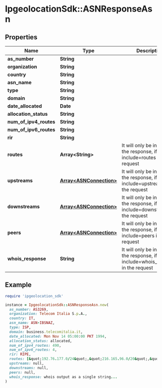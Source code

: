 # IpgeolocationSdk::ASNResponseAsn

## Properties

| Name | Type | Description | Notes |
| ---- | ---- | ----------- | ----- |
| **as_number** | **String** |  | [optional] |
| **organization** | **String** |  | [optional] |
| **country** | **String** |  | [optional] |
| **asn_name** | **String** |  | [optional] |
| **type** | **String** |  | [optional] |
| **domain** | **String** |  | [optional] |
| **date_allocated** | **Date** |  | [optional] |
| **allocation_status** | **String** |  | [optional] |
| **num_of_ipv4_routes** | **String** |  | [optional] |
| **num_of_ipv6_routes** | **String** |  | [optional] |
| **rir** | **String** |  | [optional] |
| **routes** | **Array&lt;String&gt;** | It will only be included in the response, if you set include&#x3D;routes in the request | [optional] |
| **upstreams** | [**Array&lt;ASNConnection&gt;**](ASNConnection.md) | It will only be included in the response, if you set include&#x3D;upstreams in the request | [optional] |
| **downstreams** | [**Array&lt;ASNConnection&gt;**](ASNConnection.md) | It will only be included in the response, if you set include&#x3D;downstreams in the request | [optional] |
| **peers** | [**Array&lt;ASNConnection&gt;**](ASNConnection.md) | It will only be included in the response, if you set include&#x3D;peers in the request | [optional] |
| **whois_response** | **String** | It will only be included in the response, if you set include&#x3D;whois_response in the request | [optional] |

## Example

```ruby
require 'ipgeolocation_sdk'

instance = IpgeolocationSdk::ASNResponseAsn.new(
  as_number: AS3269,
  organization: Telecom Italia S.p.A.,
  country: IT,
  asn_name: ASN-IBSNAZ,
  type: ISP,
  domain: business.telecomitalia.it,
  date_allocated: Mon Nov 14 05:00:00 PKT 1994,
  allocation_status: allocated,
  num_of_ipv4_routes: 490,
  num_of_ipv6_routes: 4,
  rir: RIPE,
  routes: [&quot;192.76.177.0/24&quot;,&quot;216.165.96.0/20&quot;,&quot;216.165.89.0/24&quot;],
  upstreams: null,
  downstreams: null,
  peers: null,
  whois_response: whois output as a single string...
)
```

